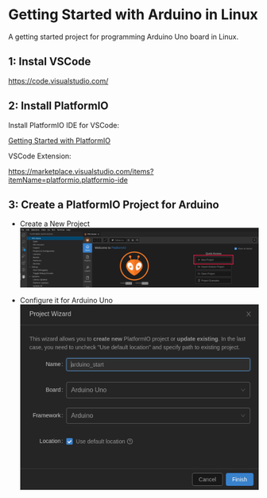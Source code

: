 # Getting Started with Arduino in Linux

A getting started project for programming Arduino Uno board in Linux.

## 1: Instal VSCode

https://code.visualstudio.com/

## 2: Install PlatformIO

Install PlatformIO IDE for VSCode:

[Getting Started with PlatformIO](https://dronebotworkshop.com/platformio/)

VSCode Extension:

https://marketplace.visualstudio.com/items?itemName=platformio.platformio-ide


## 3: Create a PlatformIO Project for Arduino

- Create a New Project
![](images/platformio1.png)

- Configure it for Arduino Uno
![](images/platformio2.png)



